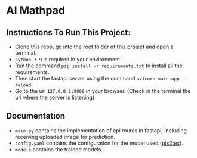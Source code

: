 # AI Mathpad

## Instructions To Run This Project:
- Clone this repo, go into the root folder of this project and open a terminal.
- `python 3.9` is required in your environment.
- Run the command `pip install -r requirements.txt` to install all the requirements.
- Then start the fastapi server using the command `uvicorn main:app --reload`.
- Go to the url `127.0.0.1:8000` in your browser. (Check in the terminal the url where the server is listening)

## Documentation
- `main.py` contains the implementation of api routes in fastapi, including receiving uploaded image for prediction.
- `config.yaml` contains the configuration for the model used ([pix2tex](https://lukas-blecher.github.io/LaTeX-OCR/)).
- `models` contains the trained models.
